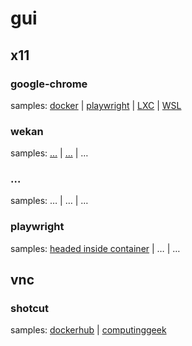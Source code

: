 # gui
## x11
### google-chrome
samples: [docker](google-chrome/samples/0.md) | [playwright](google-chrome/samples/1.md) | [LXC](google-chrome/samples/2.md) | [WSL](https://learn.microsoft.com/en-us/windows/wsl/tutorials/gui-apps#install-google-chrome-for-linux)
### wekan
samples: […](wekan/samples/0.md) | […]() | …
### …
samples: … | … | …
### playwright
samples: [headed inside container](playwright/samples/0.md) | … | …
## vnc
### shotcut
samples: [dockerhub](shotcut/samples/0.md) | [computinggeek](shotcut/samples/1.md)


